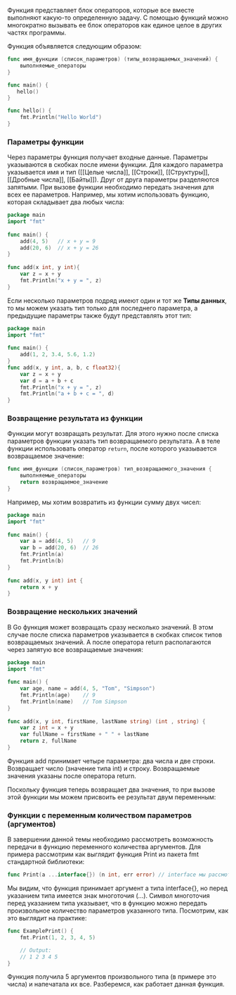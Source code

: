 Функция представляет блок операторов, которые все вместе выполняют какую-то определенную задачу. С помощью функций можно многократно вызывать ее блок операторов как единое целое в других частях программы.

Функция объявляется следующим образом:

```go
func имя_функции (список_параметров) (типы_возвращаемых_значений) {
    выполняемые_операторы
}
```

```go
func main() {
   hello()
}

func hello() {
    fmt.Println("Hello World")
}
```


### **Параметры функции**

Через параметры функция получает входные данные. Параметры указываются в скобках после имени функции. Для каждого параметра указывается имя и тип ([[Целые числа]], [[Строки]], [[Структуры]], [[Дробные числа]], [[Байты]]). Друг от друга параметры разделяются запятыми. При вызове функции необходимо передать значения для всех ее параметров. Например, мы хотим использовать функцию, которая складывает два любых числа:

```go
package main
import "fmt"
 
func main() {
    add(4, 5)   // x + y = 9
    add(20, 6)  // x + y = 26
}
 
func add(x int, y int){
    var z = x + y
    fmt.Println("x + y = ", z)
}
```

Если несколько параметров подряд имеют один и тот же **Типы данных**, то мы можем указать тип только для последнего параметра, а предыдущие параметры также будут представлять этот тип:

```go
package main
import "fmt"
 
func main() {
    add(1, 2, 3.4, 5.6, 1.2)
}
func add(x, y int, a, b, c float32){
    var z = x + y
    var d = a + b + c
    fmt.Println("x + y = ", z)
    fmt.Println("a + b + c = ", d)
}
```

### **Возвращение результата из функции**

Функции могут возвращать результат. Для этого нужно после списка параметров функции указать тип возвращаемого результата. А в теле функции использовать оператор `return`, после которого указывается возвращаемое значение:

```go
func имя_функции (список_параметров) тип_возвращаемого_значения {
    выполняемые_операторы
    return возвращаемое_значение
}
```

Например, мы хотим возвратить из функции сумму двух чисел:

```go
package main
import "fmt"
 
func main() {
    var a = add(4, 5)   // 9
    var b = add(20, 6)  // 26
    fmt.Println(a)
    fmt.Println(b)
}
 
func add(x, y int) int {
    return x + y
}
```

### Возвращение нескольких значений

В Go функция может возвращать сразу несколько значений. В этом случае после списка параметров указывается в скобках список типов возвращаемых значений. А после оператора return располагаются через запятую все возвращаемые значения:

```go
package main
import "fmt"
 
func main() {
    var age, name = add(4, 5, "Tom", "Simpson")
    fmt.Println(age)    // 9
    fmt.Println(name)   // Tom Simpson
}
 
func add(x, y int, firstName, lastName string) (int , string) {
    var z int = x + y
    var fullName = firstName + " " + lastName
    return z, fullName
}
```

Функция add принимает четыре параметра: два числа и две строки. Возвращает число (значение типа int) и строку. Возвращаемые значения указаны после оператора return.

Поскольку функция теперь возвращает два значения, то при вызове этой функции мы можем присвоить ее результат двум переменным:

### Функции с переменным количеством параметров (аргументов)

В завершении данной темы необходимо рассмотреть возможность передачи в функцию переменного количества аргументов. Для примера рассмотрим как выглядит функция Print из пакета fmt стандартной библиотеки:

```go
func Print(a ...interface{}) (n int, err error) // interface мы рассмотрим в 3 модуле, это лишь для примера
```

Мы видим, что функция принимает аргумент a типа interface{}, но перед указанием типа имеется знак многоточия (…). Символ многоточия перед указанием типа указывает, что в функцию можно передать произвольное количество параметров указанного типа. Посмотрим, как это выглядит на практике:

```go
func ExamplePrint() {
	fmt.Print(1, 2, 3, 4, 5)

	// Output:
	// 1 2 3 4 5
}
```

Функция получила 5 аргументов произвольного типа (в примере это числа) и напечатала их все. Разберемся, как работает данная функция.